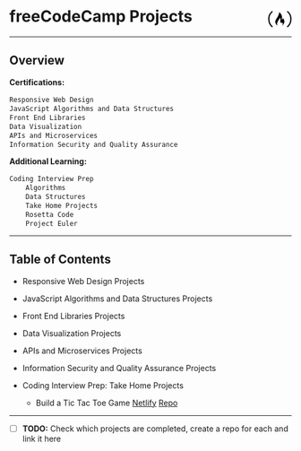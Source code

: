 # freeCodeCamp Projects <img src="free-code-camp-brands.svg" width="42" style="float:right; transform:translateY(3px);">

---
## Overview


**Certifications:**

    Responsive Web Design
    JavaScript Algorithms and Data Structures
    Front End Libraries
    Data Visualization
    APIs and Microservices
    Information Security and Quality Assurance

**Additional Learning:**

    Coding Interview Prep
        Algorithms
        Data Structures
        Take Home Projects
        Rosetta Code
        Project Euler

---
## Table of Contents

* Responsive Web Design Projects
* JavaScript Algorithms and Data Structures Projects
* Front End Libraries Projects
* Data Visualization Projects
* APIs and Microservices Projects
* Information Security and Quality Assurance Projects

* Coding Interview Prep: Take Home Projects
    * Build a Tic Tac Toe Game [Netlify](https://fcc-tictactoe-game.netlify.com/) [Repo](https://github.com/mediasittich/freeCodeCamp_tictactoe_game)

---
- [ ] 	**TODO:** Check which projects are completed, create a repo for each and link it here
